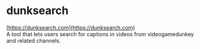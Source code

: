 # dunksearch
[https://dunksearch.com](https://dunksearch.com) \
A tool that lets users search for captions in videos from videogamedunkey and related channels.